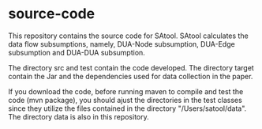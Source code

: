 # source-code

This repository contains the source code for SAtool. SAtool calculates the data flow subsumptions, namely, DUA-Node subsumption, DUA-Edge subsumption and DUA-DUA subsumption.

The directory src and test contain the code developed. 
The directory target contain the Jar and the dependencies used for data collection in the paper.

If you download the code, before running maven to compile and test the code (mvn package), you should ajust the directories in the test classes since they utilize the files contained in the directory "/Users/satool/data". The directory data is also in this repository.
